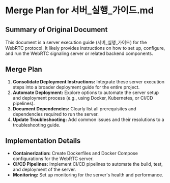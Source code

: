 # Merge Plan for 서버_실행_가이드.md

## Summary of Original Document
This document is a server execution guide (서버_실행_가이드) for the WebRTC protocol. It likely provides instructions on how to set up, configure, and run the WebRTC signaling server or related backend components.

## Merge Plan
1.  **Consolidate Deployment Instructions:** Integrate these server execution steps into a broader deployment guide for the entire project.
2.  **Automate Deployment:** Explore options to automate the server setup and deployment process (e.g., using Docker, Kubernetes, or CI/CD pipelines).
3.  **Document Dependencies:** Clearly list all prerequisites and dependencies required to run the server.
4.  **Update Troubleshooting:** Add common issues and their resolutions to a troubleshooting guide.

## Implementation Details
-   **Containerization:** Create Dockerfiles and Docker Compose configurations for the WebRTC server.
-   **CI/CD Pipelines:** Implement CI/CD pipelines to automate the build, test, and deployment of the server.
-   **Monitoring:** Set up monitoring for the server's health and performance.
